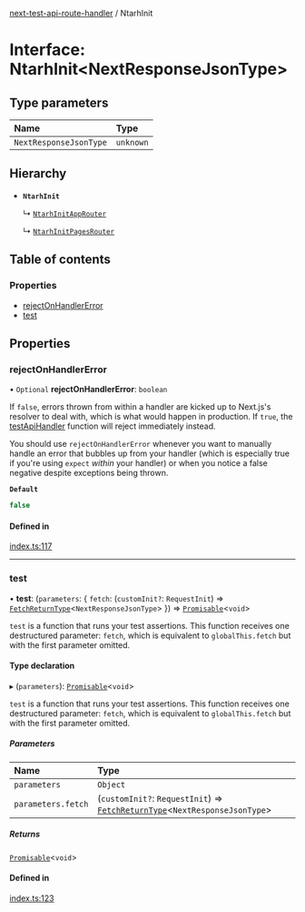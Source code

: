 [next-test-api-route-handler](../README.md) / NtarhInit

# Interface: NtarhInit\<NextResponseJsonType\>

## Type parameters

| Name | Type |
| :------ | :------ |
| `NextResponseJsonType` | `unknown` |

## Hierarchy

- **`NtarhInit`**

  ↳ [`NtarhInitAppRouter`](NtarhInitAppRouter.md)

  ↳ [`NtarhInitPagesRouter`](NtarhInitPagesRouter.md)

## Table of contents

### Properties

- [rejectOnHandlerError](NtarhInit.md#rejectonhandlererror)
- [test](NtarhInit.md#test)

## Properties

### rejectOnHandlerError

• `Optional` **rejectOnHandlerError**: `boolean`

If `false`, errors thrown from within a handler are kicked up to Next.js's
resolver to deal with, which is what would happen in production. If `true`,
the [testApiHandler](../README.md#testapihandler) function will reject immediately instead.

You should use `rejectOnHandlerError` whenever you want to manually handle
an error that bubbles up from your handler (which is especially true if
you're using `expect` _within_ your handler) or when you notice a false
negative despite exceptions being thrown.

**`Default`**

```ts
false
```

#### Defined in

[index.ts:117](https://github.com/Xunnamius/next-test-api-route-handler/blob/a170b43/src/index.ts#L117)

___

### test

• **test**: (`parameters`: \{ `fetch`: (`customInit?`: `RequestInit`) => [`FetchReturnType`](../README.md#fetchreturntype)\<`NextResponseJsonType`\>  }) => [`Promisable`](../README.md#promisable)\<`void`\>

`test` is a function that runs your test assertions. This function receives
one destructured parameter: `fetch`, which is equivalent to
`globalThis.fetch` but with the first parameter omitted.

#### Type declaration

▸ (`parameters`): [`Promisable`](../README.md#promisable)\<`void`\>

`test` is a function that runs your test assertions. This function receives
one destructured parameter: `fetch`, which is equivalent to
`globalThis.fetch` but with the first parameter omitted.

##### Parameters

| Name | Type |
| :------ | :------ |
| `parameters` | `Object` |
| `parameters.fetch` | (`customInit?`: `RequestInit`) => [`FetchReturnType`](../README.md#fetchreturntype)\<`NextResponseJsonType`\> |

##### Returns

[`Promisable`](../README.md#promisable)\<`void`\>

#### Defined in

[index.ts:123](https://github.com/Xunnamius/next-test-api-route-handler/blob/a170b43/src/index.ts#L123)

